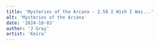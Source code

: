 ```yaml
---
title: 'Mysteries of the Arcana - 2.58 I Wish I Was...'
alt: 'Mysteries of the Arcana'
date: '2024-10-03'
author: 'J Gray'
artist: 'Keira'
---
```

